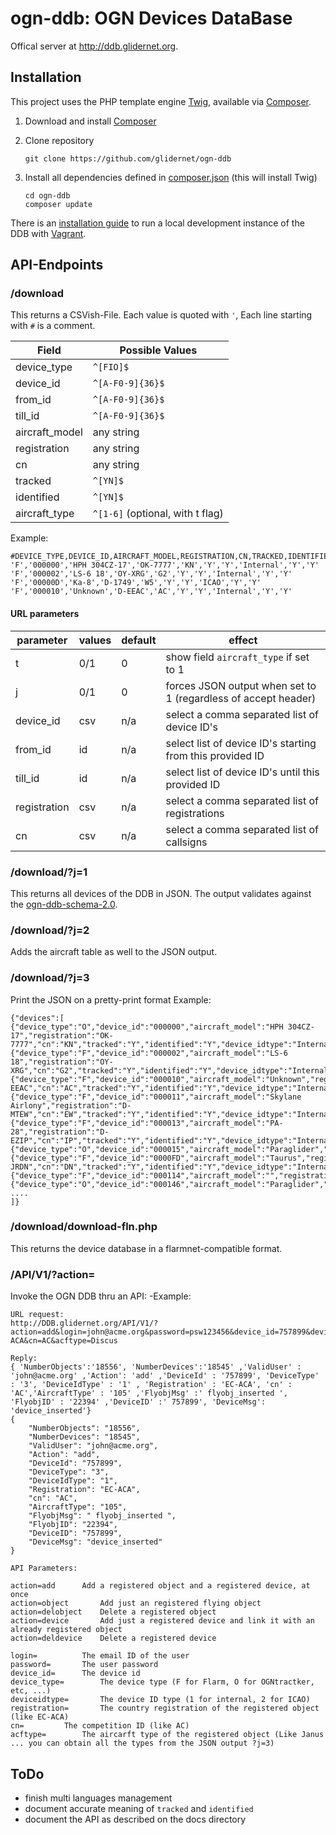 # ogn-ddb: OGN Devices DataBase

Offical server at <http://ddb.glidernet.org>.

## Installation
This project uses the PHP template engine [Twig](http://twig.sensiolabs.org), available via [Composer](https://getcomposer.org/).

1. Download and install [Composer](https://getcomposer.org/download/)

2. Clone repository
   ```
   git clone https://github.com/glidernet/ogn-ddb
   ```

3. Install all dependencies defined in [composer.json](composer.json) (this will install Twig)
   ```
   cd ogn-ddb
   composer update
   ```

There is an [installation guide](INSTALL.md) to run a local development instance of the DDB with [Vagrant](https://www.vagrantup.com/).

## API-Endpoints
### /download
This returns a CSVish-File. Each value is quoted with `'`,
Each line starting with `#` is a comment.

Field           | Possible Values
--------------- | -------------------------------
device\_type    | `^[FIO]$`
device\_id      | `^[A-F0-9]{36}$`
from\_id        | `^[A-F0-9]{36}$`
till\_id        | `^[A-F0-9]{36}$`
aircraft\_model | any string
registration    | any string
cn              | any string
tracked         | `^[YN]$`
identified      | `^[YN]$`
aircraft_type   | `^[1-6]` (optional, with t flag)

Example:
```
#DEVICE_TYPE,DEVICE_ID,AIRCRAFT_MODEL,REGISTRATION,CN,TRACKED,IDENTIFIED,IDTYPE,DEVACTIVE,ACFTACTIVE
'F','000000','HPH 304CZ-17','OK-7777','KN','Y','Y','Internal','Y','Y'
'F','000002','LS-6 18','OY-XRG','G2','Y','Y','Internal','Y','Y'
'F','00000D','Ka-8','D-1749','W5','Y','Y','ICAO','Y','Y'
'F','000010','Unknown','D-EEAC','AC','Y','Y','Internal','Y','Y'
```

#### URL parameters
parameter    | values | default | effect
------------ | -------|---------|---------------------------------------------------------------
t            | 0/1    | 0       | show field `aircraft_type` if set to 1
j            | 0/1    | 0       | forces JSON output when set to 1 (regardless of accept header)
device\_id   | csv    | n/a     | select a comma separated list of device ID's              
from\_id     | id     | n/a     | select list of device ID's starting from this provided ID
till\_id     | id     | n/a     | select list of device ID's until this provided ID
registration | csv    | n/a     | select a comma separated list of registrations
cn           | csv    | n/a     | select a comma separated list of callsigns


### /download/?j=1
This returns all devices of the DDB in JSON. The output validates against the [ogn-ddb-schema-2.0](docs/ogn-ddb-schema-2.0.json).
### /download/?j=2
Adds the aircraft table as well to the JSON output.
### /download/?j=3
Print the JSON on a pretty-print format
Example:
```
{"devices":[
{"device_type":"O","device_id":"000000","aircraft_model":"HPH 304CZ-17","registration":"OK-7777","cn":"KN","tracked":"Y","identified":"Y","device_idtype":"Internal","device_active":"Y","aircraft_active":"Y","uniqueid":"1","device_aprsid":"OGN000000"},
{"device_type":"F","device_id":"000002","aircraft_model":"LS-6 18","registration":"OY-XRG","cn":"G2","tracked":"Y","identified":"Y","device_idtype":"Internal","device_active":"Y","aircraft_active":"Y","uniqueid":"2","device_aprsid":"FLR000002"},
{"device_type":"F","device_id":"000010","aircraft_model":"Unknown","registration":"D-EEAC","cn":"AC","tracked":"Y","identified":"Y","device_idtype":"Internal","device_active":"Y","aircraft_active":"Y","uniqueid":"3","device_aprsid":"FLR000010"},
{"device_type":"F","device_id":"000011","aircraft_model":"Skylane Airlony","registration":"D-MTEW","cn":"EW","tracked":"Y","identified":"Y","device_idtype":"Internal","device_active":"Y","aircraft_active":"Y","uniqueid":"4","device_aprsid":"FLR000011"},
{"device_type":"F","device_id":"000013","aircraft_model":"PA-28","registration":"D-EZIP","cn":"IP","tracked":"Y","identified":"Y","device_idtype":"Internal","device_active":"Y","aircraft_active":"Y","uniqueid":"5","device_aprsid":"FLR000013"},
{"device_type":"O","device_id":"000015","aircraft_model":"Paraglider","registration":"36445","cn":"","tracked":"Y","identified":"Y","device_idtype":"Internal","device_active":"Y","aircraft_active":"Y","uniqueid":"6","device_aprsid":"OGN000015"},
{"device_type":"F","device_id":"0000FD","aircraft_model":"Taurus","registration":"F-JRDN","cn":"DN","tracked":"Y","identified":"Y","device_idtype":"Internal","device_active":"Y","aircraft_active":"Y","uniqueid":"7","device_aprsid":"FLR0000FD"},
{"device_type":"F","device_id":"000114","aircraft_model":"","registration":"","cn":"","tracked":"N","identified":"N","device_idtype":"Internal","device_active":"Y","aircraft_active":"Y","uniqueid":"8","device_aprsid":"FLR000114"},
{"device_type":"O","device_id":"000146","aircraft_model":"Paraglider","registration":"000146","cn":"","tracked":"Y","identified":"Y","device_idtype":"Internal","device_active":"Y","aircraft_active":"Y","uniqueid":"9","device_aprsid":"OGN000146"},
....
]}

```
### /download/download-fln.php
This returns the device database in a flarmnet-compatible format.

### /API/V1/?action=
Invoke the OGN DDB thru an API:
-Example:
```
URL request:
http://DDB.glidernet.org/API/V1/?action=add&login=john@acme.org&password=psw123456&device_id=757899&device_type=O&registration=EC-ACA&cn=AC&acftype=Discus

Reply:
{ 'NumberObjects':'18556', 'NumberDevices':'18545' ,'ValidUser' : 'john@acme.org' ,'Action': 'add' ,'DeviceId' : '757899', 'DeviceType' : '3', 'DeviceIdType' : '1' , 'Registration' : 'EC-ACA', 'cn' : 'AC','AircraftType' : '105' ,'FlyobjMsg' :' flyobj_inserted ', 'FlyobjID' : '22394' ,'DeviceID' :' 757899', 'DeviceMsg': 'device_inserted'}
{
    "NumberObjects": "18556",
    "NumberDevices": "18545",
    "ValidUser": "john@acme.org",
    "Action": "add",
    "DeviceId": "757899",
    "DeviceType": "3",
    "DeviceIdType": "1",
    "Registration": "EC-ACA",
    "cn": "AC",
    "AircraftType": "105",
    "FlyobjMsg": " flyobj_inserted ",
    "FlyobjID": "22394",
    "DeviceID": "757899",
    "DeviceMsg": "device_inserted"
}

```
```
API Parameters:

action=add		Add a registered object and a registered device, at once
action=object		Add just an registered flying object
action=delobject	Delete a registered object
action=device		Add just a registered device and link it with an already registered object
action=deldevice	Delete a registered device

login=			The email ID of the user
password=		The user password
device_id=		The device id 
device_type=		The device type (F for Flarm, O for OGNtractker, etc, ...)
deviceidtype=		The device ID type (1 for internal, 2 for ICAO)
registration=		The country registration of the registered object (like EC-ACA)
cn=			The competition ID (like AC)
acftype=		The aircarft type of the registered object (Like Janus ... you can obtain all the types from the JSON output ?j=3)

```
## ToDo
- finish multi languages management
- document accurate meaning of `tracked` and `identified`
- document the API as described on the docs directory
